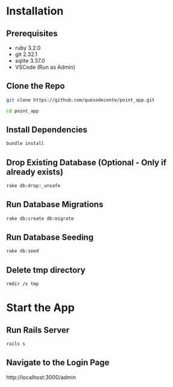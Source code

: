 # Installation
## Prerequisites
- ruby 3.2.0
- git 2.32.1
- sqlite 3.37.0
- VSCode (Run as Admin)
  
## Clone the Repo
```bash
git clone https://github.com/quesodeconte/point_app.git
```
```bash
cd point_app
```

## Install Dependencies
```bash
bundle install
```

## Drop Existing Database (Optional - Only if already exists)
```bash
rake db:drop:_unsafe
```
## Run Database Migrations
```bash
rake db:create db:migrate
```

## Run Database Seeding
```bash
rake db:seed
```

## Delete tmp directory
```console
rmdir /s tmp
```
# Start the App
## Run Rails Server
```bash
rails s
```

## Navigate to the Login Page
http://localhost:3000/admin
